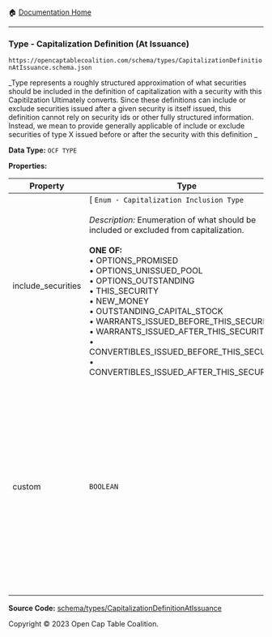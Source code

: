 :house: [Documentation Home](../../../README.md)

---

### Type - Capitalization Definition (At Issuance)

`https://opencaptablecoalition.com/schema/types/CapitalizationDefinitionAtIssuance.schema.json`

_Type represents a roughly structured approximation of what securities should be included in the definition of capitalization with a security with this Capitilzation Ultimately converts. Since these definitions can include or exclude securities issued after a given security is itself issued, this definition cannot rely on security ids or other fully structured information. Instead, we mean to provide generally applicable of include or exclude securities of type X issued before or after the security with this definition _

**Data Type:** `OCF TYPE`

**Properties:**

| Property           | Type                                                                                                                                                                                                                                                                                                                                                                                                                                                                                                                                                           | Description                                                                                                                                                                                                                                                                      | Required   |
| ------------------ | -------------------------------------------------------------------------------------------------------------------------------------------------------------------------------------------------------------------------------------------------------------------------------------------------------------------------------------------------------------------------------------------------------------------------------------------------------------------------------------------------------------------------------------------------------------- | -------------------------------------------------------------------------------------------------------------------------------------------------------------------------------------------------------------------------------------------------------------------------------- | ---------- |
| include_securities | [ `Enum - Capitalization Inclusion Type`</br></br>_Description:_ Enumeration of what should be included or excluded from capitalization.</br></br>**ONE OF:** </br>&bull; OPTIONS_PROMISED </br>&bull; OPTIONS_UNISSUED_POOL </br>&bull; OPTIONS_OUTSTANDING </br>&bull; THIS_SECURITY </br>&bull; NEW_MONEY </br>&bull; OUTSTANDING_CAPITAL_STOCK </br>&bull; WARRANTS_ISSUED_BEFORE_THIS_SECURITY </br>&bull; WARRANTS_ISSUED_AFTER_THIS_SECURITY </br>&bull; CONVERTIBLES_ISSUED_BEFORE_THIS_SECURITY </br>&bull; CONVERTIBLES_ISSUED_AFTER_THIS_SECURITY ] | What security categories should be included when calculating capitalization? It is assumed that if a Capitalization Inclusion Type enumeration is not in this list that it is excluded.                                                                                          | `REQUIRED` |
| custom             | `BOOLEAN`                                                                                                                                                                                                                                                                                                                                                                                                                                                                                                                                                      | If the potential enumerations available for inclusions or exclusion are not sufficienty descriptive - e.g. sepcific securities are inluded or excluded or there are other reasons why you can't define capitalization based on braod categories of securities, set this to true. | `REQUIRED` |

**Source Code:** [schema/types/CapitalizationDefinitionAtIssuance](../../../../schema/types/CapitalizationDefinitionAtIssuance.schema.json)

Copyright © 2023 Open Cap Table Coalition.
